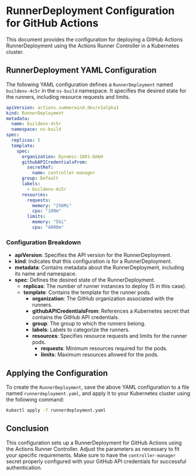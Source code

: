 # RunnerDeployment Configuration for GitHub Actions

This document provides the configuration for deploying a GitHub Actions RunnerDeployment using the Actions Runner Controller in a Kubernetes cluster.

## RunnerDeployment YAML Configuration

The following YAML configuration defines a `RunnerDeployment` named `buildenv-4c5r` in the `ns-build` namespace. It specifies the desired state for the runners, including resource requests and limits.

```yaml
apiVersion: actions.summerwind.dev/v1alpha1
kind: RunnerDeployment
metadata:
  name: buildenv-4c5r
  namespace: ns-build
spec:
  replicas: 5
  template:
    spec:
      organization: Dynamic-1001-GmbH
      githubAPICredentialsFrom:
        secretRef:
          name: controller-manager
      group: Default
      labels:
        - buildenv-4c5r
      resources:
        requests:
          memory: "256Mi"
          cpu: "100m"
        limits:
          memory: "5Gi"
          cpu: "4000m"
```

### Configuration Breakdown

- **apiVersion**: Specifies the API version for the RunnerDeployment.
- **kind**: Indicates that this configuration is for a RunnerDeployment.
- **metadata**: Contains metadata about the RunnerDeployment, including its name and namespace.
- **spec**: Defines the desired state of the RunnerDeployment.
  - **replicas**: The number of runner instances to deploy (5 in this case).
  - **template**: Contains the template for the runner pods.
    - **organization**: The GitHub organization associated with the runners.
    - **githubAPICredentialsFrom**: References a Kubernetes secret that contains the GitHub API credentials.
    - **group**: The group to which the runners belong.
    - **labels**: Labels to categorize the runners.
    - **resources**: Specifies resource requests and limits for the runner pods.
      - **requests**: Minimum resources required for the pods.
      - **limits**: Maximum resources allowed for the pods.

## Applying the Configuration

To create the `RunnerDeployment`, save the above YAML configuration to a file named `runnerdeployment.yaml`, and apply it to your Kubernetes cluster using the following command:

```bash
kubectl apply -f runnerdeployment.yaml
```

## Conclusion

This configuration sets up a RunnerDeployment for GitHub Actions using the Actions Runner Controller. Adjust the parameters as necessary to fit your specific requirements. Make sure to have the `controller-manager` secret properly configured with your GitHub API credentials for successful authentication.
